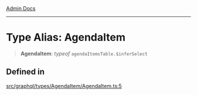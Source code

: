 [Admin Docs](/)

***

# Type Alias: AgendaItem

> **AgendaItem**: *typeof* `agendaItemsTable.$inferSelect`

## Defined in

[src/graphql/types/AgendaItem/AgendaItem.ts:5](https://github.com/NishantSinghhhhh/talawa-api/blob/05ae6a4794762096d917a90a3af0db22b7c47392/src/graphql/types/AgendaItem/AgendaItem.ts#L5)
